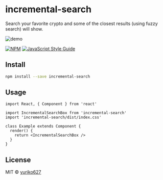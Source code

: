 # incremental-search

Search your favorite crypto and some of the closest results (using fuzzy search) will show.

![demo](https://imgur.com/KiqjsKG)

[![NPM](https://img.shields.io/npm/v/incremental-search.svg)](https://www.npmjs.com/package/incremental-search) [![JavaScript Style Guide](https://img.shields.io/badge/code_style-standard-brightgreen.svg)](https://standardjs.com)

## Install

```bash
npm install --save incremental-search
```

## Usage

```tsx
import React, { Component } from 'react'

import IncrementalSearchBox from 'incremental-search'
import 'incremental-search/dist/index.css'

class Example extends Component {
  render() {
    return <IncrementalSearchBox />
  }
}
```

## License

MIT © [yuriko627](https://github.com/yuriko627)

